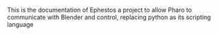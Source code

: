 This is the documentation of Ephestos a project to allow Pharo to communicate with Blender and control, replacing python as its scripting language
